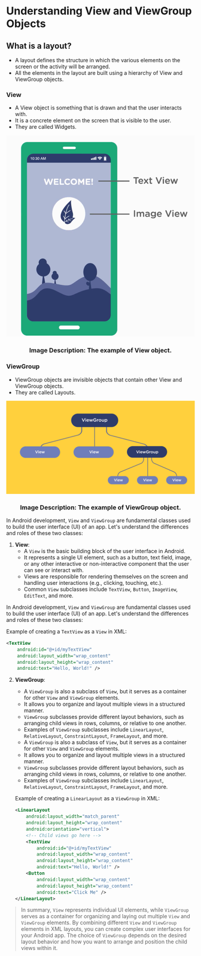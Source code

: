 # Understanding View and ViewGroup Objects

  ## What is a layout?
   - A layout defines the structure in which the various elements on the screen or the activity will be arranged.
   - All the elements in the layout are built using a hierarchy of View and ViewGroup objects.

   ### View
   - A View object is something that is drawn and that the user interacts with.
   - It is a concrete element on the screen that is visible to the user.
   - They are called Widgets.

<p align="center">
<img src="https://github.com/Amit-Ashok-Swain/Android-Kick-Off/blob/main/images/Understanding-View-and-ViewGroup-Objects/01.png" alt="Image Description" />
</p>
                                        <h3 align = "center">  Image Description: The example of View object.</h3>


   ### ViewGroup
   - ViewGroup objects are invisible objects that contain other View and ViewGroup objects.
   - They are called Layouts.

<p align="center">
<img src="https://github.com/Amit-Ashok-Swain/Android-Kick-Off/blob/main/images/Understanding-View-and-ViewGroup-Objects/02.png" alt="Image Description" />
</p>
                                       <h3 align = "center">Image Description: The example of ViewGroup object.</h3>



In Android development, `View` and `ViewGroup` are fundamental classes used to build the user interface (UI) of an app. Let's understand the differences and roles of these two classes:

1. **View**:
    - A `View` is the basic building block of the user interface in Android.
    - It represents a single UI element, such as a button, text field, image, or any other interactive or non-interactive component that the user can see or interact with.
    - Views are responsible for rendering themselves on the screen and handling user interactions (e.g., clicking, touching, etc.).
    - Common `View` subclasses include `TextView`, `Button`, `ImageView`, `EditText`, and more.

In Android development, `View` and `ViewGroup` are fundamental classes used to build the user interface (UI) of an app. Let's understand the differences and roles of these two classes:

   Example of creating a `TextView` as a `View` in XML:
   ```xml
   <TextView
       android:id="@+id/myTextView"
       android:layout_width="wrap_content"
       android:layout_height="wrap_content"
       android:text="Hello, World!" />
   ```

2. **ViewGroup**:
    - A `ViewGroup` is also a subclass of `View`, but it serves as a container for other `View` and `ViewGroup` elements.
    - It allows you to organize and layout multiple views in a structured manner.
    - `ViewGroup` subclasses provide different layout behaviors, such as arranging child views in rows, columns, or relative to one another.
    - Examples of `ViewGroup` subclasses include `LinearLayout`, `RelativeLayout`, `ConstraintLayout`, `FrameLayout`, and more.
   - A `ViewGroup` is also a subclass of `View`, but it serves as a container for other `View` and `ViewGroup` elements.
   - It allows you to organize and layout multiple views in a structured manner.
   - `ViewGroup` subclasses provide different layout behaviors, such as arranging child views in rows, columns, or relative to one another.
   - Examples of `ViewGroup` subclasses include `LinearLayout`, `RelativeLayout`, `ConstraintLayout`, `FrameLayout`, and more.

   Example of creating a `LinearLayout` as a `ViewGroup` in XML:
   ```xml
   <LinearLayout
       android:layout_width="match_parent"
       android:layout_height="wrap_content"
       android:orientation="vertical">
       <!-- Child views go here -->
       <TextView
           android:id="@+id/myTextView"
           android:layout_width="wrap_content"
           android:layout_height="wrap_content"
           android:text="Hello, World!" />
       <Button
           android:layout_width="wrap_content"
           android:layout_height="wrap_content"
           android:text="Click Me" />
   </LinearLayout>
   ```

> In summary, `View` represents individual UI elements, while `ViewGroup` serves as a container for organizing and laying out multiple `View` and `ViewGroup` elements. By combining different `View` and `ViewGroup` elements in XML layouts, you can create complex user interfaces for your Android app. The choice of `ViewGroup` depends on the desired layout behavior and how you want to arrange and position the child views within it.


